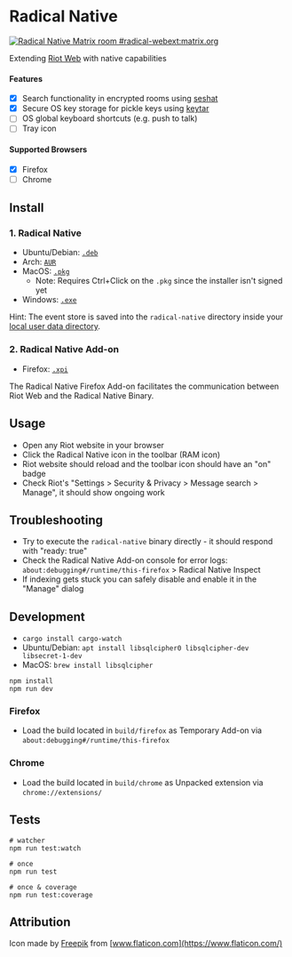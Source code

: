 # Radical Native

[![Radical Native Matrix room #radical-webext:matrix.org](https://img.shields.io/badge/matrix-%23radical--webext%3Amatrix.org-blue)](https://matrix.to/#/#radical-webext:matrix.org)

Extending [Riot Web](https://github.com/vector-im/riot-web) with native capabilities

#### Features

- [x] Search functionality in encrypted rooms using [seshat](https://github.com/matrix-org/seshat)
- [x] Secure OS key storage for pickle keys using [keytar](https://github.com/atom/node-keytar)
- [ ] OS global keyboard shortcuts (e.g. push to talk)
- [ ] Tray icon

#### Supported Browsers

- [x] Firefox
- [ ] Chrome

## Install

### 1. Radical Native

- Ubuntu/Debian: [`.deb`](https://github.com/stoically/radical-native/releases)
- Arch: [`AUR`](https://aur.archlinux.org/packages/radical-native-bin/)
- MacOS: [`.pkg`](https://github.com/stoically/radical-native/releases)
  - Note: Requires Ctrl+Click on the `.pkg` since the installer isn't signed yet
- Windows: [`.exe`](https://github.com/stoically/radical-native/releases)

Hint: The event store is saved into the `radical-native` directory inside your [local user data directory](https://github.com/soc/dirs-rs#features).

### 2. Radical Native Add-on

- Firefox: [`.xpi`](https://github.com/stoically/radical-native/releases)

The Radical Native Firefox Add-on facilitates the communication between Riot Web and the Radical Native Binary.

## Usage

- Open any Riot website in your browser
- Click the Radical Native icon in the toolbar (RAM icon)
- Riot website should reload and the toolbar icon should have an "on" badge
- Check Riot's "Settings > Security & Privacy > Message search > Manage", it should show ongoing work

## Troubleshooting

- Try to execute the `radical-native` binary directly - it should respond with "ready: true"
- Check the Radical Native Add-on console for error logs: `about:debugging#/runtime/this-firefox` > Radical Native Inspect
- If indexing gets stuck you can safely disable and enable it in the "Manage" dialog

## Development

- `cargo install cargo-watch`
- Ubuntu/Debian: `apt install libsqlcipher0 libsqlcipher-dev libsecret-1-dev`
- MacOS: `brew install libsqlcipher`

```
npm install
npm run dev
```

### Firefox

- Load the build located in `build/firefox` as Temporary Add-on via
  `about:debugging#/runtime/this-firefox`

### Chrome

- Load the build located in `build/chrome` as Unpacked extension via `chrome://extensions/`

## Tests

```shell
# watcher
npm run test:watch

# once
npm run test

# once & coverage
npm run test:coverage
```

## Attribution

Icon made by [Freepik](https://www.flaticon.com/authors/freepik) from [www.flaticon.com](https://www.flaticon.com/)

